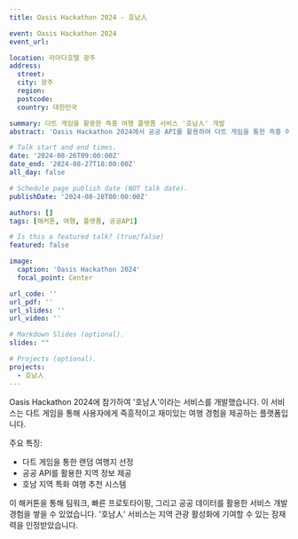 ```yaml
---
title: Oasis Hackathon 2024 - 호남人

event: Oasis Hackathon 2024
event_url: 

location: 라마다호텔 광주
address:
  street: 
  city: 광주
  region: 
  postcode: 
  country: 대한민국

summary: 다트 게임을 활용한 즉흥 여행 플랫폼 서비스 '호남人' 개발
abstract: 'Oasis Hackathon 2024에서 공공 API를 활용하여 다트 게임을 통한 즉흥 여행 플랫폼 서비스 "호남人"을 개발했습니다. 이 서비스는 사용자들에게 재미있고 독특한 방식으로 호남 지역의 여행지를 추천하고 즉흥적인 여행 계획을 세울 수 있도록 돕습니다.'

# Talk start and end times.
date: '2024-08-26T09:00:00Z'
date_end: '2024-08-27T18:00:00Z'
all_day: false

# Schedule page publish date (NOT talk date).
publishDate: '2024-08-28T00:00:00Z'

authors: []
tags: [해커톤, 여행, 플랫폼, 공공API]

# Is this a featured talk? (true/false)
featured: false

image:
  caption: 'Oasis Hackathon 2024'
  focal_point: Center

url_code: ''
url_pdf: ''
url_slides: ''
url_video: ''

# Markdown Slides (optional).
slides: ""

# Projects (optional).
projects:
  - 호남人
---
```


Oasis Hackathon 2024에 참가하여 '호남人'이라는 서비스를 개발했습니다. 이 서비스는 다트 게임을 통해 사용자에게 즉흥적이고 재미있는 여행 경험을 제공하는 플랫폼입니다.

주요 특징:
- 다트 게임을 통한 랜덤 여행지 선정
- 공공 API를 활용한 지역 정보 제공
- 호남 지역 특화 여행 추천 시스템

이 해커톤을 통해 팀워크, 빠른 프로토타이핑, 그리고 공공 데이터를 활용한 서비스 개발 경험을 쌓을 수 있었습니다. '호남人' 서비스는 지역 관광 활성화에 기여할 수 있는 잠재력을 인정받았습니다.
